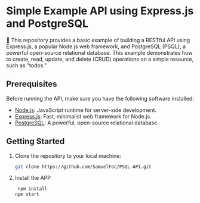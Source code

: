 # Simple Example API using Express.js and PostgreSQL

🚀 This repository provides a basic example of building a RESTful API using Express.js, a popular Node.js web framework, and PostgreSQL (PSQL), a powerful open-source relational database. This example demonstrates how to create, read, update, and delete (CRUD) operations on a simple resource, such as "todos."

## Prerequisites

Before running the API, make sure you have the following software installed:

- [Node.js](https://nodejs.org/): JavaScript runtime for server-side development.
- [Express.js](https://expressjs.com/): Fast, minimalist web framework for Node.js.
- [PostgreSQL](https://www.postgresql.org/): A powerful, open-source relational database.

## Getting Started

1. Clone the repository to your local machine:

   ```bash
   git clone https://github.com/SamuelFoc/PSQL-API.git
   ```
2. Install the APP
   ```bash
    npm install
   npm start
   ```
